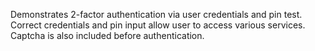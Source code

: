 Demonstrates 2-factor authentication via user credentials and pin test. Correct credentials and pin input allow user to access various services. Captcha is also included before authentication.
